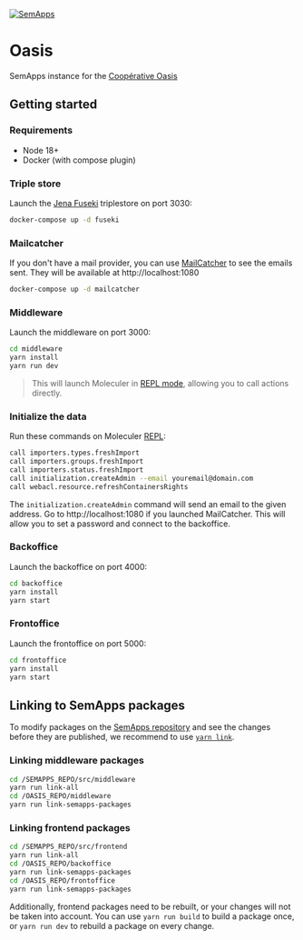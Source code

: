[![SemApps](https://badgen.net/badge/Powered%20by/SemApps/28CDFB)](https://semapps.org)

# Oasis

SemApps instance for the [Coopérative Oasis](https://cooperative-oasis.org)

## Getting started

### Requirements

- Node 18+
- Docker (with compose plugin)

### Triple store

Launch the [Jena Fuseki](https://jena.apache.org/documentation/fuseki2/) triplestore on port 3030:

```bash
docker-compose up -d fuseki
```

### Mailcatcher

If you don't have a mail provider, you can use [MailCatcher](https://mailcatcher.me) to see the emails sent. They will be available at http://localhost:1080

```bash
docker-compose up -d mailcatcher
```

### Middleware

Launch the middleware on port 3000:

```bash
cd middleware
yarn install
yarn run dev
```

> This will launch Moleculer in [REPL mode](https://moleculer.services/docs/0.14/moleculer-repl.html), allowing you to call actions directly.

### Initialize the data

Run these commands on Moleculer [REPL](https://moleculer.services/docs/0.14/moleculer-repl.html):

```bash
call importers.types.freshImport
call importers.groups.freshImport
call importers.status.freshImport
call initialization.createAdmin --email youremail@domain.com
call webacl.resource.refreshContainersRights
```

The `initialization.createAdmin` command will send an email to the given address. Go to http://localhost:1080 if you launched MailCatcher. This will allow you to set a password and connect to the backoffice.

### Backoffice

Launch the backoffice on port 4000:

```bash
cd backoffice
yarn install
yarn start
```

### Frontoffice

Launch the frontoffice on port 5000:

```bash
cd frontoffice
yarn install
yarn start
```

## Linking to SemApps packages

To modify packages on the [SemApps repository](https://github.com/assemblee-virtuelle/semapps) and see the changes before they are published, we recommend to use [`yarn link`](https://classic.yarnpkg.com/en/docs/cli/link/).

### Linking middleware packages

```bash
cd /SEMAPPS_REPO/src/middleware
yarn run link-all
cd /OASIS_REPO/middleware
yarn run link-semapps-packages
```

### Linking frontend packages

```bash
cd /SEMAPPS_REPO/src/frontend
yarn run link-all
cd /OASIS_REPO/backoffice
yarn run link-semapps-packages
cd /OASIS_REPO/frontoffice
yarn run link-semapps-packages
```

Additionally, frontend packages need to be rebuilt, or your changes will not be taken into account.
You can use `yarn run build` to build a package once, or `yarn run dev` to rebuild a package on every change.
